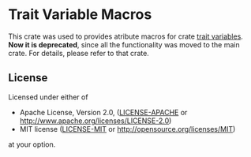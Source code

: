# Trait Variable Macros

This crate was used to provides atribute macros for crate [trait variables](https://crates.io/crates/trait_variable). **Now it is deprecated**, since all the functionality was moved to the main crate.
For details, please refer to that crate.

## License

Licensed under either of

- Apache License, Version 2.0, ([LICENSE-APACHE](LICENSE-APACHE) or
  http://www.apache.org/licenses/LICENSE-2.0)
- MIT license ([LICENSE-MIT](LICENSE-MIT) or http://opensource.org/licenses/MIT)

at your option.
